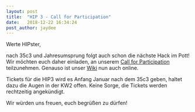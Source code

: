 ```yaml
---
layout: post
title:  "HIP 3 - Call for Participation"
date:   2018-12-22 16:34:24
post_author: jaydee
---
```


Werte HIPster,

nach 35c3 und Jahresumsprung folgt auch schon die nächste Hack im Pott!
Wir möchten euch daher einladen, an unserem [Call for Participation](https://fahrplan.hackimpott.de/hip3/) teilzunehmen. Genauso ist unser [Wiki](https://wiki.hackimpott.de) nun auch online.

Tickets für die HIP3 wird es Anfang Januar nach dem 35c3 geben, haltet
dazu die Augen in der KW2 offen. Keine Sorge, die Tickets werden
rechtzeitig angekündigt.

Wir würden uns freuen, euch begrüßen zu dürfen!